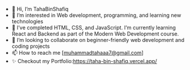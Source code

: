 - 👋 Hi, I’m TahaBinShafiq
- 👀 I’m interested in Web development, programming, and learning new technologies
- 🌱 I’ve completed HTML, CSS, and JavaScript. I’m currently learning React and Backend as part of the Modern Web Development course.
- 💞️ I’m looking to collaborate on beginner-friendly web development and coding projects
- 📫 How to reach me [muhammadtahaaa7@gmail.com]
- ✨ Checkout my Portfolio:https://taha-bin-shafiq.vercel.app/


<!---
TahaBinShafiq/TahaBinShafiq is a ✨ special ✨ repository because its `README.md` (this file) appears on your GitHub profile.
You can click the Preview link to take a look at your changes.
--->
